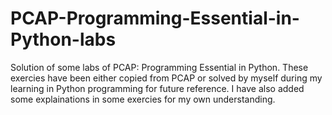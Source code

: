 # PCAP-Programming-Essential-in-Python-labs
Solution of some labs of PCAP: Programming Essential in Python. These exercies have been either copied from PCAP or solved by myself during my learning in Python programming for future reference. I have also added some explainations in some exercies for my own understanding.
